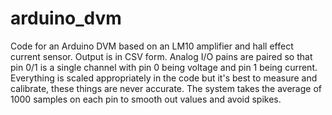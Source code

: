 # arduino_dvm

Code for an Arduino DVM based on an LM10 amplifier and hall effect current sensor. Output is in CSV form. Analog I/O pains are paired so that pin 0/1 is a single channel with pin 0 being voltage and pin 1 being current. Everything is scaled appropriately in the code but it's best to measure and calibrate, these things are never accurate. The system takes the average of 1000 samples on each pin to smooth out values and avoid spikes.
